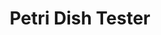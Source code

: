 ---
layout: post
title: Petri Dish Tester
external: [[github, 'http://github.com/EnigMoiD/petri-test']]
short: poe-petri

importance: 1

banner-position: .6

team: 2

desc: "Designed and built a system to test the opacity of the contents of petri dishes. Used Node to built a user interface and communicate with the Arduino over a serial port."

header: [
"We designed and built an internet-connected petri dish opacity tester.",
"Our rig held four dishes, and a servo could pivot a photosensor to read the transmission of red light through each one. An Arduino controlled the servo and LEDs in response to serial input, and output the sensor reading over the serial port. The user interface was a webpage hosted by a Node webserver that sent commands to the Arduino with [node-serialport](https://github.com/voodootikigod/node-serialport). The side-effect of using a webserver was that the app could have been hosted online, allowing anyone to control our system from anywhere. We never did this, but it would have been cool."
]

specs: [
[code-fork, ['Arduino C', 'JavaScript', 'Node']],
[laptop, [Arduino]]
]
---